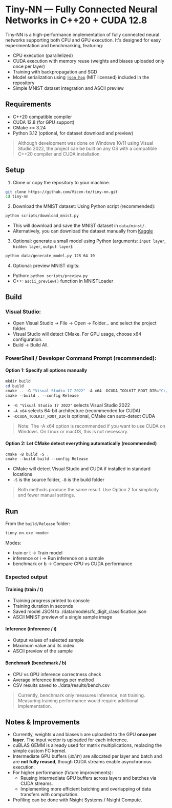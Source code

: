 
# Tiny-NN — Fully Connected Neural Networks in C++20 + CUDA 12.8

Tiny-NN is a high-performance implementation of fully connected neural networks supporting both CPU and GPU execution. It's designed for easy experimentation and benchmarking, featuring:
- CPU execution (parallelized)
- CUDA execution with memory reuse (weights and biases uploaded only once per layer)
- Training with backpropagation and SGD
- Model serialization using [`json.hpp`](https://github.com/nlohmann/json) (MIT licensed) included in the repository
- Simple MNIST dataset integration and ASCII preview

## Requirements
- C++20 compatible compiler
- CUDA 12.8 (for GPU support)
- CMake >= 3.24
- Python 3.12 (optional, for dataset download and preview)

> Although development was done on Windows 10/11 using Visual Studio 2022, the project can be built on any OS with a compatible C++20 compiler and CUDA installation.

## Setup

1. Clone or copy the repository to your machine.
```bash
git clone https://github.com/Vicen-te/tiny-nn.git
cd tiny-nn
```

2. Download the MNIST dataset:
Using Python script (recommended):
```bash
python scripts/download_mnist.py
```
- This will download and save the MNIST dataset in `data/minst/`.
- Alternatively, you can download the dataset manually from [Kaggle](https://www.kaggle.com/datasets/hojjatk/mnist-dataset)

3. Optional: generate a small model using Python (arguments: `input layer`, `hidden layer`, `output layer`):
```bash
python data/generate_model.py 128 64 10
```
	
4. Optional: preview MNIST digits:

- Python: `python scripts/preview.py`
- C++: `ascii_preview()` function in MNISTLoader

	
## Build 
### Visual Studio:

- Open Visual Studio -> File -> Open -> Folder... and select the project folder.
- Visual Studio will detect CMake. For GPU usage, choose x64 configuration.
- Build -> Build All.

### PowerShell / Developer Command Prompt (recommended):
#### Option 1: Specify all options manually
```powershell
mkdir build
cd build
cmake .. -G "Visual Studio 17 2022" -A x64 -DCUDA_TOOLKIT_ROOT_DIR="C:/Program Files/NVIDIA GPU Computing Toolkit/CUDA/v12.8"
cmake --build . --config Release
```

- `-G "Visual Studio 17 2022"` selects Visual Studio 2022
- `-A x64` selects 64-bit architecture (recommended for CUDA)
- `-DCUDA_TOOLKIT_ROOT_DIR` is optional, CMake can auto-detect CUDA
> Note: The -A x64 option is recommended if you want to use CUDA on Windows. On Linux or macOS, this is not necessary.

#### Option 2: Let CMake detect everything automatically (recommended)
```powershell
cmake -B build -S .
cmake --build build --config Release
```

- CMake will detect Visual Studio and CUDA if installed in standard locations
- `-S` is the source folder, `-B` is the build folder
>Both methods produce the same result. Use Option 2 for simplicity and fewer manual settings.

	
## Run

From the `build/Release` folder:
```kotlin
tinny-nn.exe <mode>
```

Modes:

- train or t → Train model
- inference or i → Run inference on a sample
- benchmark or b → Compare CPU vs CUDA performance

### Expected output

#### Training (train / t)

- Training progress printed to console
- Training duration in seconds
- Saved model JSON to ./data/models/fc_digit_classification.json
- ASCII MNIST preview of a single sample image

#### Inference (inference / i)

- Output values of selected sample
- Maximum value and its index
- ASCII preview of the sample

#### Benchmark (benchmark / b)

- CPU vs GPU inference correctness check
- Average inference timings per method
- CSV results saved to ./data/results/bench.csv

>Currently, benchmark only measures inference, not training. Measuring training performance would require additional implementation.

## Notes & Improvements

- Currently, weights `W` and biases `b` are uploaded to the GPU **once per layer**. The input vector is uploaded for each inference.  
- cuBLAS GEMM is already used for matrix multiplications, replacing the simple custom FC kernel.  
- Intermediate GPU buffers (`dX`/`dY`) are allocated per layer and batch and are **not fully reused**, though CUDA streams enable asynchronous execution.  
- For higher performance (future improvements):  
  - Reusing intermediate GPU buffers across layers and batches via CUDA streams.
  - Implementing more efficient batching and overlapping of data transfers with computation.  
- Profiling can be done with Nsight Systems / Nsight Compute.